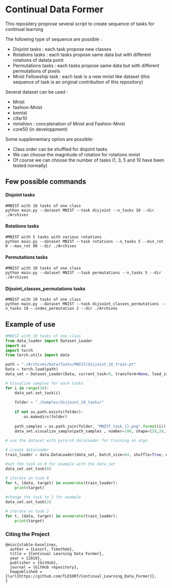 



# Continual Data Former

This repositery proprose several script to create sequence of tasks for continual learning

The following type of sequence are possible :

- Disjoint tasks : each task propose new classes
- Rotations tasks : each tasks propose same data but with different rotations of datata point
- Permutations tasks : each tasks propose same data but with different permutations of pixels
- Mnist Fellowship task : each task is a new mnist like dataset (this sequence of task is an original contribution of this repository)

Several dataset can be used :

- Mnist
- fashion-Mnist
- kmnist
- cifar10
- mnishion : concatenation of Mnist and Fashion-Mnist
- core50 (in developpment)

Some supplementary option are possible:
- Class order can be shuffled for disjoint tasks
- We can choose the magnitude of rotation for rotations mnist
- Of course we can choose the number of tasks (1, 3, 5 and 10 have been tested normally)


## Few possible commands

#### Disjoint tasks

```
#MNIST with 10 tasks of one class
python main.py --dataset MNIST --task disjoint --n_tasks 10 --dir ./Archives
```
#### Rotations tasks

```
#MNIST with 5 tasks with various rotations
python main.py --dataset MNIST --task rotations --n_tasks 5 --min_rot 0 --max_rot 90 --dir ./Archives
```

#### Permutations tasks

```
#MNIST with 10 tasks of one class
python main.py --dataset MNIST --task permutations --n_tasks 5 --dir ./Archives
```


#### Dijsoint_classes_permutations tasks

```
#MNIST with 10 tasks of one class
python main.py --dataset MNIST --task dijsoint_classes_permutations --n_tasks 10 --index_permutation 2 --dir ./Archives
```



## Example of use

```python
#MNIST with 10 tasks of one class
from data_loader import Dataset_Loader
import os
import torch
from torch.utils import data

path = "./Archives/Data/Tasks/MNIST/disjoint_10_train.pt"
Data = torch.load(path)
data_set = Dataset_Loader(Data, current_task=0, transform=None, load_images=False, path=None)

# Visualize samples for each tasks
for i in range(10):
    data_set.set_task(i)
    
    folder = "./Samples/disjoint_10_tasks/"
    
    if not os.path.exists(folder):
        os.makedirs(folder)
    
    path_samples = os.path.join(folder, "MNIST_task_{}.png".format(i))
    data_set.visualize_sample(path_samples , number=100, shape=[28,28,1])
    
# use the dataset with pytorch dataloader for training an algo

# create dataloader
train_loader = data.DataLoader(data_set, batch_size=64, shuffle=True, num_workers=6)

#set the task on 0 for example with the data_set
data_set.set_task(0)

# iterate on task 0
for t, (data, target) in enumerate(train_loader):
    print(target)
    
#change the task to 2 for example
data_set.set_task(2)

# iterate on task 2
for t, (data, target) in enumerate(train_loader):
    print(target)

```


### Citing the Project

```
@misc{stable-baselines,
  author = {Lesort, Timothée},
  title = {Continual Learning Data Former},
  year = {2019},
  publisher = {GitHub},
  journal = {GitHub repository},
  howpublished = {\url{https://github.com/TLESORT/Continual_Learning_Data_Former}},
}

```